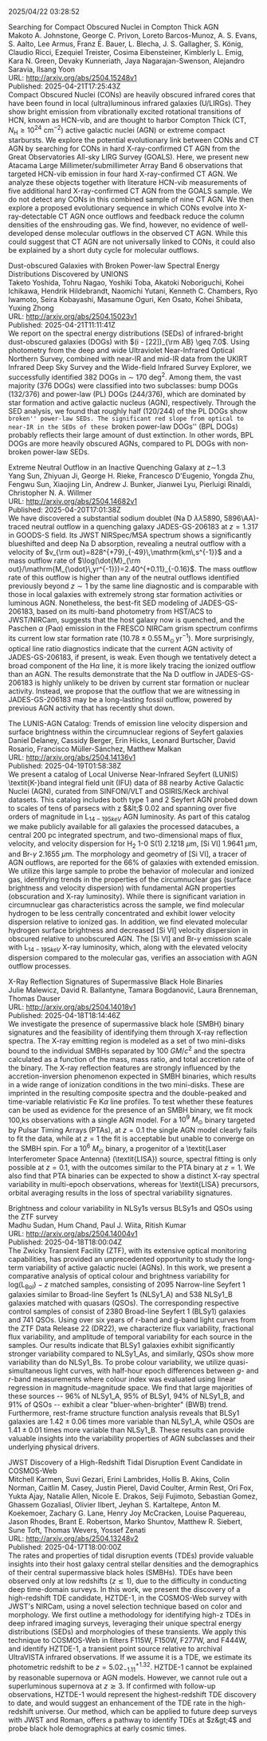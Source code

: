 2025/04/22 03:28:52  

Searching for Compact Obscured Nuclei in Compton Thick AGN  
Makoto A. Johnstone, George C. Privon, Loreto Barcos-Munoz, A. S. Evans, S. Aalto, Lee Armus, Franz E. Bauer, L. Blecha, J. S. Gallagher, S. König, Claudio Ricci, Ezequiel Treister, Cosima Eibensteiner, Kimblerly L. Emig, Kara N. Green, Devaky Kunneriath, Jaya Nagarajan-Swenson, Alejandro Saravia, Ilsang Yoon  
URL: http://arxiv.org/abs/2504.15248v1  
Published: 2025-04-21T17:25:43Z  
  Compact Obscured Nuclei (CONs) are heavily obscured infrared cores that have been found in local (ultra)luminous infrared galaxies (U/LIRGs). They show bright emission from vibrationally excited rotational transitions of HCN, known as HCN-vib, and are thought to harbor Compton Thick (CT, $N_{\text{H}} \geq 10^{24}$ cm$^{-2}$) active galactic nuclei (AGN) or extreme compact starbursts. We explore the potential evolutionary link between CONs and CT AGN by searching for CONs in hard X-ray-confirmed CT AGN from the Great Observatories All-sky LIRG Survey (GOALS). Here, we present new Atacama Large Millimeter/submillimeter Array Band 6 observations that targeted HCN-vib emission in four hard X-ray-confirmed CT AGN. We analyze these objects together with literature HCN-vib measurements of five additional hard X-ray-confirmed CT AGN from the GOALS sample. We do not detect any CONs in this combined sample of nine CT AGN. We then explore a proposed evolutionary sequence in which CONs evolve into X-ray-detectable CT AGN once outflows and feedback reduce the column densities of the enshrouding gas. We find, however, no evidence of well-developed dense molecular outflows in the observed CT AGN. While this could suggest that CT AGN are not universally linked to CONs, it could also be explained by a short duty cycle for molecular outflows.   

Dust-obscured Galaxies with Broken Power-law Spectral Energy
  Distributions Discovered by UNIONS  
Taketo Yoshida, Tohru Nagao, Yoshiki Toba, Akatoki Noboriguchi, Kohei Ichikawa, Hendrik Hildebrandt, Naomichi Yutani, Kenneth C. Chambers, Ryo Iwamoto, Seira Kobayashi, Masamune Oguri, Ken Osato, Kohei Shibata, Yuxing Zhong  
URL: http://arxiv.org/abs/2504.15023v1  
Published: 2025-04-21T11:11:41Z  
  We report on the spectral energy distributions (SEDs) of infrared-bright dust-obscured galaxies (DOGs) with $(i - [22])_{\rm AB} \geq 7.0$. Using photometry from the deep and wide Ultraviolet Near-Infrared Optical Northern Survey, combined with near-IR and mid-IR data from the UKIRT Infrared Deep Sky Survey and the Wide-field Infrared Survey Explorer, we successfully identified 382 DOGs in $\sim$ 170 deg$^2$. Among them, the vast majority (376 DOGs) were classified into two subclasses: bump DOGs (132/376) and power-law (PL) DOGs (244/376), which are dominated by star formation and active galactic nucleus (AGN), respectively. Through the SED analysis, we found that roughly half (120/244) of the PL DOGs show ``broken'' power-law SEDs. The significant red slope from optical to near-IR in the SEDs of these ``broken power-law DOGs'' (BPL DOGs) probably reflects their large amount of dust extinction. In other words, BPL DOGs are more heavily obscured AGNs, compared to PL DOGs with non-broken power-law SEDs.   

Extreme Neutral Outflow in an Inactive Quenching Galaxy at z$\sim$1.3  
Yang Sun, Zhiyuan Ji, George H. Rieke, Francesco D'Eugenio, Yongda Zhu, Fengwu Sun, Xiaojing Lin, Andrew J. Bunker, Jianwei Lyu, Pierluigi Rinaldi, Christopher N. A. Willmer  
URL: http://arxiv.org/abs/2504.14682v1  
Published: 2025-04-20T17:01:38Z  
  We have discovered a substantial sodium doublet (Na D $\lambda\lambda$5890, 5896\AA)-traced neutral outflow in a quenching galaxy JADES-GS-206183 at $z=1.317$ in GOODS-S field. Its JWST NIRSpec/MSA spectrum shows a significantly blueshifted and deep Na D absorption, revealing a neutral outflow with a velocity of $v_{\rm out}=828^{+79}_{-49}\,\mathrm{km\,s^{-1}}$ and a mass outflow rate of $\log(\dot{M}_{\rm out}/\mathrm{M_{\odot}\,yr^{-1}})=2.40^{+0.11}_{-0.16}$. The mass outflow rate of this outflow is higher than any of the neutral outflows identified previously beyond $z\sim1$ by the same line diagnostic and is comparable with those in local galaxies with extremely strong star formation activities or luminous AGN. Nonetheless, the best-fit SED modeling of JADES-GS-206183, based on its multi-band photometry from HST/ACS to JWST/NIRCam, suggests that the host galaxy now is quenched, and the Paschen $\alpha$ (Pa$\alpha$) emission in the FRESCO NIRCam grism spectrum confirms its current low star formation rate ($10.78\pm 0.55\,\mathrm{M_{\odot}\,yr^{-1}}$). More surprisingly, optical line ratio diagnostics indicate that the current AGN activity of JADES-GS-206183, if present, is weak. Even though we tentatively detect a broad component of the H$\alpha$ line, it is more likely tracing the ionized outflow than an AGN. The results demonstrate that the Na D outflow in JADES-GS-206183 is highly unlikely to be driven by current star formation or nuclear activity. Instead, we propose that the outflow that we are witnessing in JADES-GS-206183 may be a long-lasting fossil outflow, powered by previous AGN activity that has recently shut down.   

The LUNIS-AGN Catalog: Trends of emission line velocity dispersion and
  surface brightness within the circumnuclear regions of Seyfert galaxies  
Daniel Delaney, Cassidy Berger, Erin Hicks, Leonard Burtscher, David Rosario, Francisco Müller-Sánchez, Matthew Malkan  
URL: http://arxiv.org/abs/2504.14136v1  
Published: 2025-04-19T01:58:38Z  
  We present a catalog of Local Universe Near-Infrared Seyfert (LUNIS) \textit{K-}band integral field unit (IFU) data of 88 nearby Active Galactic Nuclei (AGN), curated from SINFONI/VLT and OSIRIS/Keck archival datasets. This catalog includes both type 1 and 2 Seyfert AGN probed down to scales of tens of parsecs with z $&lt;$ 0.02 and spanning over five orders of magnitude in L$_{14-195keV}$ AGN luminosity. As part of this catalog we make publicly available for all galaxies the processed datacubes, a central 200 pc integrated spectrum, and two-dimensional maps of flux, velocity, and velocity dispersion for H$_2$ 1-0 S(1) 2.1218 $\mu$m, [Si VI] 1.9641 $\mu$m, and Br-$\gamma$ 2.1655 $\mu$m. The morphology and geometry of [Si VI], a tracer of AGN outflows, are reported for the 66$\%$ of galaxies with extended emission. We utilize this large sample to probe the behavior of molecular and ionized gas, identifying trends in the properties of the circumnuclear gas (surface brightness and velocity dispersion) with fundamental AGN properties (obscuration and X-ray luminosity). While there is significant variation in circumnuclear gas characteristics across the sample, we find molecular hydrogen to be less centrally concentrated and exhibit lower velocity dispersion relative to ionized gas. In addition, we find elevated molecular hydrogen surface brightness and decreased [Si VI] velocity dispersion in obscured relative to unobscured AGN. The [Si VI] and Br-$\gamma$ emission scale with L$_{14-195keV}$ X-ray luminosity, which, along with the elevated velocity dispersion compared to the molecular gas, verifies an association with AGN outflow processes.   

X-Ray Reflection Signatures of Supermassive Black Hole Binaries  
Julie Malewicz, David R. Ballantyne, Tamara Bogdanović, Laura Brenneman, Thomas Dauser  
URL: http://arxiv.org/abs/2504.14018v1  
Published: 2025-04-18T18:14:46Z  
  We investigate the presence of supermassive black hole (SMBH) binary signatures and the feasibility of identifying them through X-ray reflection spectra. The X-ray emitting region is modeled as a set of two mini-disks bound to the individual SMBHs separated by 100 $GM/c^2$ and the spectra calculated as a function of the mass, mass ratio, and total accretion rate of the binary. The X-ray reflection features are strongly influenced by the accretion-inversion phenomenon expected in SMBH binaries, which results in a wide range of ionization conditions in the two mini-disks. These are imprinted in the resulting composite spectra and the double-peaked and time-variable relativistic Fe K$\alpha$ line profiles. To test whether these features can be used as evidence for the presence of an SMBH binary, we fit mock 100\,ks observations with a single AGN model. For a $10^9$ $M_\odot$ binary targeted by Pulsar Timing Arrays (PTAs), at $z=0.1$ the single AGN model clearly fails to fit the data, while at $z=1$ the fit is acceptable but unable to converge on the SMBH spin. For a $10^6$ $M_\odot$ binary, a progenitor of a \textit{Laser Interferometer Space Antenna} (\textit{LISA}) source, spectral fitting is only possible at $z=0.1$, with the outcomes similar to the PTA binary at $z=1$. We also find that PTA binaries can be expected to show a distinct X-ray spectral variability in multi-epoch observations, whereas for \textit{LISA} precursors, orbital averaging results in the loss of spectral variability signatures.   

Brightness and colour variability in NLSy1s versus BLSy1s and QSOs using
  the ZTF survey  
Madhu Sudan, Hum Chand, Paul J. Wiita, Ritish Kumar  
URL: http://arxiv.org/abs/2504.14004v1  
Published: 2025-04-18T18:00:04Z  
  The Zwicky Transient Facility (ZTF), with its extensive optical monitoring capabilities, has provided an unprecedented opportunity to study the long-term variability of active galactic nuclei (AGNs). In this work, we present a comparative analysis of optical colour and brightness variability for $\mathrm{log(L_{Bol})}-z$ matched samples, consisting of 2095 Narrow-line Seyfert 1 galaxies similar to Broad-line Seyfert 1s (NLSy1_A) and 538 NLSy1_B galaxies matched with quasars (QSOs). The corresponding respective control samples of consist of 2380 Broad-line Seyfert 1 (BLSy1) galaxies and 741 QSOs. Using over six years of r-band and g-band light curves from the ZTF Data Release 22 (DR22), we characterize flux variability, fractional flux variability, and amplitude of temporal variability for each source in the samples. Our results indicate that BLSy1 galaxies exhibit significantly stronger variability compared to NLSy1_As, and similarly, QSOs show more variability than do NLSy1_Bs. To probe colour variability, we utilize quasi-simultaneous light curves, with half-hour epoch differences between $g$- and $r$-band measurements where colour index was evaluated using linear regression in magnitude-magnitude space. We find that large majorities of these sources -- 96% of NLSy1_A, 95% of BLSy1, 94% of NLSy1_B, and 91% of QSOs -- exhibit a clear "bluer-when-brighter" (BWB) trend. Furthermore, rest-frame structure function analysis reveals that BLSy1 galaxies are $1.42\pm0.06$ times more variable than NLSy1_A, while QSOs are $1.41\pm0.01$ times more variable than NLSy1_B. These results can provide valuable insights into the variability properties of AGN subclasses and their underlying physical drivers.   

JWST Discovery of a High-Redshift Tidal Disruption Event Candidate in
  COSMOS-Web  
Mitchell Karmen, Suvi Gezari, Erini Lambrides, Hollis B. Akins, Colin Norman, Caitlin M. Casey, Justin Pierel, David Coulter, Armin Rest, Ori Fox, Yukta Ajay, Natalie Allen, Nicole E. Drakos, Seiji Fujimoto, Sebastian Gomez, Ghassem Gozaliasl, Olivier Ilbert, Jeyhan S. Kartaltepe, Anton M. Koekemoer, Zachary G. Lane, Henry Joy McCracken, Louise Paquereau, Jason Rhodes, Brant E. Robertson, Marko Shuntov, Matthew R. Siebert, Sune Toft, Thomas Wevers, Yossef Zenati  
URL: http://arxiv.org/abs/2504.13248v2  
Published: 2025-04-17T18:00:00Z  
  The rates and properties of tidal disruption events (TDEs) provide valuable insights into their host galaxy central stellar densities and the demographics of their central supermassive black holes (SMBHs). TDEs have been observed only at low redshifts ($z \lesssim 1$), due to the difficulty in conducting deep time-domain surveys. In this work, we present the discovery of a high-redshift TDE candidate, HZTDE-1, in the COSMOS-Web survey with JWST's NIRCam, using a novel selection technique based on color and morphology. We first outline a methodology for identifying high-z TDEs in deep infrared imaging surveys, leveraging their unique spectral energy distributions (SEDs) and morphologies of these transients. We apply this technique to COSMOS-Web in filters F115W, F150W, F277W, and F444W, and identify HZTDE-1, a transient point source relative to archival UltraVISTA infrared observations. If we assume it is a TDE, we estimate its photometric redshift to be $z=5.02^{+1.32}_{-1.11}$. HZTDE-1 cannot be explained by reasonable supernova or AGN models. However, we cannot rule out a superluminous supernova at $z\gtrsim3$. If confirmed with follow-up observations, HZTDE-1 would represent the highest-redshift TDE discovery to date, and would suggest an enhancement of the TDE rate in the high-redshift universe. Our method, which can be applied to future deep surveys with JWST and Roman, offers a pathway to identify TDEs at $z&gt;4$ and probe black hole demographics at early cosmic times.   

